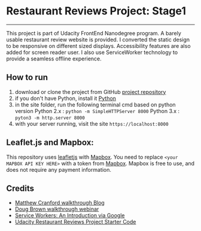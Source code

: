 # Restaurant Reviews Project: Stage1
___
This project is part of Udacity FrontEnd Nanodegree program. A barely usable restaurant review website is provided. I converted the static design to be responsive on different sized displays. Accessibility features are also added for screen reader user. I also use ServiceWorker technology to provide a seamless offline experience.


## How to run

1. download or clone the project from GitHub [project repository](https://github.com/toniguan/mws-restaurant-stage-1.git)
2. if you don't have Python, install it [Python](https://www.python.org/)
3. in the site folder, run the following terminal cmd based on python version
   Python 2.x  : `python -m SimpleHTTPServer 8000`
   Python 3.x  : `pyton3 -m http.server 8000`
4. with your server running, visit the site `https://localhost:8000`


## Leaflet.js and Mapbox:

This repository uses [leafletjs](https://leafletjs.com/) with [Mapbox](https://www.mapbox.com/). You need to replace `<your MAPBOX API KEY HERE>` with a token from [Mapbox](https://www.mapbox.com/). Mapbox is free to use, and does not require any payment information.


## Credits

* [Matthew Cranford walkthrough Blog](https://matthewcranford.com/restaurant-reviews-app-walkthrough-part-1-map-api/)
* [Doug Brown walkthrough webinar](https://www.youtube.com/watch?v=92dtrNU1GQc)
* [Service Workers: An Introduction via Google](https://developers.google.com/web/fundamentals/primers/service-workers/)
* [Udacity Restaurant Reviews Project Starter Code](https://github.com/udacity/mws-restaurant-stage-1)
